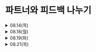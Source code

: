 # 파트너와 피드백 나누기

<details>
<summary>08.14(목)</summary>  

- 좋은점: 실생활에서 많이 사용되는 지도 어플리케이션을 더 개발할 수 있다는 점  

- 우려되는점: html을 사용해본 경험이 없고, 실제 제품 형식으로 나와있지 않은 점이 우려됨  

- 아이디어: 지하철 역 내의 cctv 영상을 기반으로 YOLO를 이용해 지하철을 기다리는 사람 수를 카운트하여 네이버지도에 반영하기  


추가할 점:  
  
- 혼잡도 별 표시 색상 변경

- 신뢰도를 통해 사람 인식 기능 향상

- 업데이트된 html창 표시


</details> 

<details>
<summary>08.18(월)</summary>  

1. 손이나 어깨, 다리 등을 사람으로 인식하는 경우 발생
- 정확도 구문을 추가하고 기준점을 0.8로 설정하여 기준점보다 높을시 사람으로 인식


</details>

<details>
<summary>08.19(화)</summary>  

### 실제 지하철역 cctv 영상을 통해 혼잡도 판별이 가능한지 확인하기
- 현재 문제는 실제 상황에서 사용 가능한지 판별이 불가능하기 때문에 웹캠인식보다는 실제 cctv영상을 통해 혼잡도 판별 테스트하기

- 지하철에서 나오는 사람들까지 대기자로 판별할 수 있기 때문에 ROI영역 설정해서 관심영역 안에서만 혼잡도 구분하기

- 지하철 cctv영상을 토대로 혼잡도 구문의 인원 수 조정하기(현재는 3명 이하일때 '혼잡하지 않음')

</details>

<details>
<summary>08.21(목)</summary> 

### 지하철 대기 인원 수가 영상과 일치하지 않는 오류

- 영상의 대기 인원 수와 웹페이지의 대기 인원 수가 일치하지 않음
- 특히 '혼잡함'일 때 웹페이지에 표시되는 인원 수가 실제 대기자 수 보다 많음
- 혼잡도 구문을 더 세분화 시키기

### README에 코드에 대한 설명 추가하기

- 이 코드를 처음 보는 사람들에게도 이해하기 쉽게 readme파일에 정리하기
- 필수 설치 코드, 핵심 구문, 실행 결과 등 보기 쉽게 표시

</details>